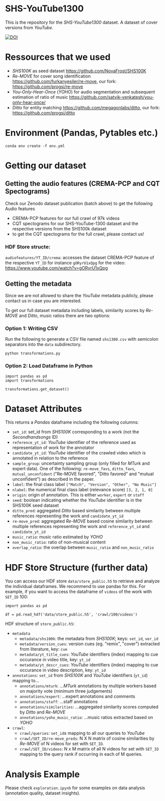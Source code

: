 # SHS-YouTube1300

This is the repository for the *SHS-YouTube1300* dataset. A dataset of cover versions from *YouTube*.


[![DOI](https://zenodo.org/badge/DOI/10.5281/zenodo.7694973.svg)](https://doi.org/10.5281/zenodo.7694973)


# Ressources that we used
- *SHS100K* as seed dataset https://github.com/NovaFrost/SHS100K
- *Re-MOVE* for cover song identification https://github.com/furkanyesiler/re-move, our fork: https://github.com/progsi/re-move  
- *You-Only-Hear-Once* (*YOHO*) for audio segmentation and subsequent estimation of ratio of music https://github.com/satvik-venkatesh/you-only-hear-once/
- *Ditto* for entity matching https://github.com/megagonlabs/ditto, our fork: https://github.com/progsi/ditto

# Environment (Pandas, Pytables etc.)

```
conda env create -f env.yml
```

# Getting our dataset 

## Getting the audio features (CREMA-PCP and CQT Spectograms)

Check our Zenodo dataset publication (batch above) to get the following Audio features
- CREMA-PCP features for our full crawl of 97k videos
- CQT spectograms for our SHS-YouTube-1300 dataset and the respective versions from the SHS100k dataset
- to get the CQT spectograms for the full crawl, please contact us! 

### HDF Store structe:
`audiofeatures/YT_ID/crema`: accesses the dataset CREMA-PCP feature of the respective `YT_ID` for instance `gORyrU1xQpg` for the video: https://www.youtube.com/watch?v=gORyrU1xQpg


## Getting the metadata

Since we are not allowed to share the *YouTube* metadata publicly, please contact us in case you are interested. 

To get our full dataset metadata including labels, similarity scores by *Re-MOVE* and *Ditto*, music ratios there are two options:

### Option 1: Writing CSV 

Run the following to generate a CSV file named `shs1300.csv` with semicolon separators into the `data` subdirectory.
```
python transformations.py
```

### Option 2: Load Dataframe in Python

```
import pandas as pd
import transformations

transformations.get_dataset()
```

# Dataset Attributes
This returns a *Pandas* dataframe including the following columns:
- `set_id`: set_id from *SHS100K* corresponding to a work (not the *Secondhandsongs* ID)
- `reference_yt_id`: *YouTube* identifier of the reference used as representation of work for the annotator
- `candidate_yt_id`: *YouTube* identifier of the crawled video which is annotated in relation to the reference
- `sample_group`: uncertainty sampling group (only filled for *MTurk* and expert data). One of the following: `re-move_favs`, `ditto_favs`, `mutual_unconfident` ("Re-MOVE favored", "Ditto favored" and "mutual unconfident") as described in the paper.
- `label`: the final class label `["Match", "Version", "Other", "No Music"]`
- `nlabel`: the numerical final class label (relevance score) `[3, 2, 1, 0]`
- `origin`: origin of annotation. This is either `worker`, `expert` or `staff`
- `seed`: boolean indicating whether the *YouTube* identifier is in the SHS100K seed dataset
- `ditto_pred`: aggregated *Ditto* based similarity between multiple references representing the work and `candidate_yt_id`
- `re-move_pred`: aggregated *Re-MOVE* based cosine similarity between multiple references representing the work and `reference_yt_id` and `candidate_yt_id`
- `music_ratio`: music ratio estimated by *YOHO*
- `non_music_ratio`: ratio of non-musical content
- `overlap_ratio`: the overlap between `music_ratio` and `non_music_ratio` 

# HDF Store Structure (further data)
You can access our HDF store `data/store_public.h5` to retrieve and analyze the individual dataframes.
We recommend to use pandas for this. For example, if you want to access the dataframe of `videos` of the work with `SET_ID` 100:

```
import pandas as pd

df = pd.read_hdf('data/store_public.h5', 'crawl/100/videos')
```

HDF structure of `store_public.h5`:
- `metadata`
  - `metadata/shs100k`: the metadata from *SHS100K*; keys: `set_id`, `ver_id`
  - `metadata/version_cues`: version cues (eg. "remix", "cover") extracted from literature, key: `cue`
  - `metadata/yt_title_cues`: *YouTube* identifiers (index) mapping to cue occurance in video title, key: `yt_id`
  - `metadata/yt_descr_cues`: *YouTube* identifiers (index) mapping to cue occurance in video description, key: `yt_id`
- `annotations`: `set_id` from *SHS100K* and *YouTube* identifiers (`yt_id`) mapping to...
  - `annotations/mturk`:  ...*MTurk* annotations by multiple workers based on majority vote (minimum three judgements)
  - `annotations/expert`: ...expert annotations and comments
  - `annotations/staff`: ...staff annotations
  - `annotations/similarities`: ...aggregated similarity scores computed by *Ditto* and *Re-MOVE*
  - `annotations/yoho_music_ratio`: ...music ratios extracted based on *YOHO*
- `crawl`: 
  - `crawl/queries`: `set_id`s mapping to all our queries to *YouTube*
  - `crawl/SET_ID/re-move_preds`: N X N matrix of cosine similarities by *Re-MOVE* of N videos for set with `SET_ID`.
  - `crawl/SET_ID/videos`: N x M matrix of all N videos for set with `SET_ID` mapping to the query rank if occurring in each of M queries.
  
# Analysis Example

Please check `exploration.ipynb` for some examples on data analysis (annotation quality, dataset insights).
